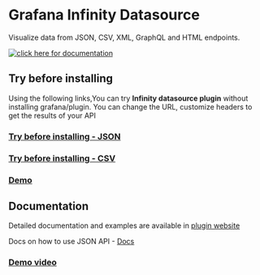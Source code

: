 # Grafana Infinity Datasource

Visualize data from JSON, CSV, XML, GraphQL and HTML endpoints.

[![click here for documentation](https://user-images.githubusercontent.com/153843/122958390-b4ef8900-d37a-11eb-9bb9-d8e32965507f.png)](https://yesoreyeram.github.io/grafana-infinity-datasource)

## Try before installing

Using the following links,You can try **Infinity datasource plugin** without installing grafana/plugin. You can change the URL, customize headers to get the results of your API

### [Try before installing - JSON](https://grafana-infinity-datasource.herokuapp.com/d/try/try?orgId=1&editPanel=2)

### [Try before installing - CSV](https://grafana-infinity-datasource.herokuapp.com/d/try/try?orgId=1&editPanel=3)

### [Demo](https://grafana-infinity-datasource.herokuapp.com)

## Documentation

Detailed documentation and examples are available in [plugin website](https://yesoreyeram.github.io/grafana-infinity-datasource)

Docs on how to use JSON API - [Docs](https://yesoreyeram.github.io/grafana-infinity-datasource/wiki/json)

### [Demo video](https://youtu.be/Wmgs1E9Ry-s)
